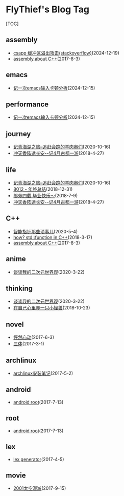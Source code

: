 # FlyThief's Blog Tag
[TOC]
## assembly
- [csapp 缓冲区溢出攻击(stackoverflow)](2024\attack_lab.md)(2024-12-19)
- [assembly about C++](2017\2017-10-09-something_about_cplusplus_in_assembly.md)(2017-8-3)

## emacs
- [记一次emacs输入卡顿分析](2024\emacs_block1.md)(2024-12-15)

## performance
- [记一次emacs输入卡顿分析](2024\emacs_block1.md)(2024-12-15)

## journey
- [记青海湖之旅–追赶会跑的羊肉串们](2020\ride_in_qinghai.md)(2020-10-16)
- [冲天香阵透长安--记4月古都一游](2019\journey_in_xian.md)(2018-4-27)

## life
- [记青海湖之旅–追赶会跑的羊肉串们](2020\ride_in_qinghai.md)(2020-10-16)
- [8012 - 年终总结](2018\2018-summary.md)(2018-12-31)
- [邮苑四载  毕业快乐～](2018\2018-happy_graduation.md)(2018-7-9)
- [冲天香阵透长安--记4月古都一游](2019\journey_in_xian.md)(2018-4-27)

## C++
- [智能指针那些琐事儿](2020\smart_ptr.md)(2020-5-4)
- [how? std::function in C++](2020\std_function_C++.md)(2018-3-17)
- [assembly about C++](2017\2017-10-09-something_about_cplusplus_in_assembly.md)(2017-8-3)

## anime
- [谈谈我的二次元世界观](2020\anime_world.md)(2020-3-22)

## thinking
- [谈谈我的二次元世界观](2020\anime_world.md)(2020-3-22)
- [在自己心里养一只小怪兽](2018\2018-10-18-monster_in_heart.md)(2018-10-23)

## novel
- [怦然心动](2017\flipped_reading.md)(2017-6-3)
- [三体](2017\three_body.md)(2017-3-1)

## archlinux
- [archlinux安装笔记](2017\archlinux_install_notice.md)(2017-5-2)

## android
- [android root](2017\android-root.md)(2017-7-13)

## root
- [android root](2017\android-root.md)(2017-7-13)

## lex
- [lex generator](2017\lex_generator.md)(2017-4-5)

## movie
- [2001太空漫游](2017\2001-space-visitor.md)(2017-9-15)

